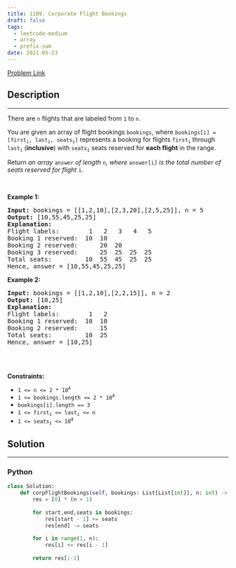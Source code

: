 ```yaml
---
title: 1109. Corporate Flight Bookings
draft: false
tags: 
  - leetcode-medium
  - array
  - prefix-sum
date: 2021-05-23
---
```


[Problem Link](https://leetcode.com/problems/corporate-flight-bookings/)

## Description

---
<p>There are <code>n</code> flights that are labeled from <code>1</code> to <code>n</code>.</p>

<p>You are given an array of flight bookings <code>bookings</code>, where <code>bookings[i] = [first<sub>i</sub>, last<sub>i</sub>, seats<sub>i</sub>]</code> represents a booking for flights <code>first<sub>i</sub></code> through <code>last<sub>i</sub></code> (<strong>inclusive</strong>) with <code>seats<sub>i</sub></code> seats reserved for <strong>each flight</strong> in the range.</p>

<p>Return <em>an array </em><code>answer</code><em> of length </em><code>n</code><em>, where </em><code>answer[i]</code><em> is the total number of seats reserved for flight </em><code>i</code>.</p>

<p>&nbsp;</p>
<p><strong class="example">Example 1:</strong></p>

<pre>
<strong>Input:</strong> bookings = [[1,2,10],[2,3,20],[2,5,25]], n = 5
<strong>Output:</strong> [10,55,45,25,25]
<strong>Explanation:</strong>
Flight labels:        1   2   3   4   5
Booking 1 reserved:  10  10
Booking 2 reserved:      20  20
Booking 3 reserved:      25  25  25  25
Total seats:         10  55  45  25  25
Hence, answer = [10,55,45,25,25]
</pre>

<p><strong class="example">Example 2:</strong></p>

<pre>
<strong>Input:</strong> bookings = [[1,2,10],[2,2,15]], n = 2
<strong>Output:</strong> [10,25]
<strong>Explanation:</strong>
Flight labels:        1   2
Booking 1 reserved:  10  10
Booking 2 reserved:      15
Total seats:         10  25
Hence, answer = [10,25]

</pre>

<p>&nbsp;</p>
<p><strong>Constraints:</strong></p>

<ul>
	<li><code>1 &lt;= n &lt;= 2 * 10<sup>4</sup></code></li>
	<li><code>1 &lt;= bookings.length &lt;= 2 * 10<sup>4</sup></code></li>
	<li><code>bookings[i].length == 3</code></li>
	<li><code>1 &lt;= first<sub>i</sub> &lt;= last<sub>i</sub> &lt;= n</code></li>
	<li><code>1 &lt;= seats<sub>i</sub> &lt;= 10<sup>4</sup></code></li>
</ul>


## Solution

---
### Python
``` py title='corporate-flight-bookings'
class Solution:
    def corpFlightBookings(self, bookings: List[List[int]], n: int) -> List[int]:
        res = [0] * (n + 1)
        
        for start,end,seats in bookings:
            res[start - 1] += seats
            res[end] -= seats
        
        for i in range(1, n):
            res[i] += res[i - 1]
        
        return res[:-1]
```

